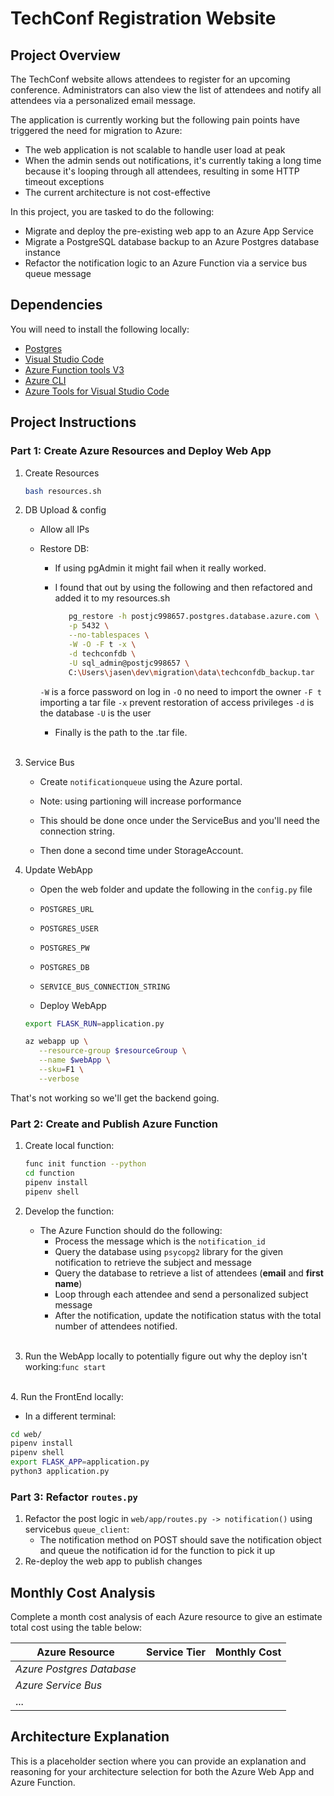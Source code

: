 # TechConf Registration Website

## Project Overview

The TechConf website allows attendees to register for an upcoming conference. Administrators can also view the list of attendees and notify all attendees via a personalized email message.

The application is currently working but the following pain points have triggered the need for migration to Azure:

- The web application is not scalable to handle user load at peak
- When the admin sends out notifications, it's currently taking a long time because it's looping through all attendees, resulting in some HTTP timeout exceptions
- The current architecture is not cost-effective

In this project, you are tasked to do the following:

- Migrate and deploy the pre-existing web app to an Azure App Service
- Migrate a PostgreSQL database backup to an Azure Postgres database instance
- Refactor the notification logic to an Azure Function via a service bus queue message

## Dependencies

You will need to install the following locally:

- [Postgres](https://www.postgresql.org/download/)
- [Visual Studio Code](https://code.visualstudio.com/download)
- [Azure Function tools V3](https://docs.microsoft.com/en-us/azure/azure-functions/functions-run-local?tabs=windows%2Ccsharp%2Cbash#install-the-azure-functions-core-tools)
- [Azure CLI](https://docs.microsoft.com/en-us/cli/azure/install-azure-cli?view=azure-cli-latest)
- [Azure Tools for Visual Studio Code](https://marketplace.visualstudio.com/items?itemName=ms-vscode.vscode-node-azure-pack)

## Project Instructions

### Part 1: Create Azure Resources and Deploy Web App

1. Create Resources

   ```bash
   bash resources.sh
   ```

2. DB Upload & config

   - Allow all IPs
   - Restore DB:
      - If using pgAdmin it might fail when it really worked.
      - I found that out by using the following and then refactored and added it to my resources.sh

         ```bash
            pg_restore -h postjc998657.postgres.database.azure.com \
            -p 5432 \
            --no-tablespaces \
            -W -O -F t -x \
            -d techconfdb \
            -U sql_admin@postjc998657 \
            C:\Users\jasen\dev\migration\data\techconfdb_backup.tar
         ```

      `-W` is a force password on log in
      `-O` no need to import the owner
      `-F t` importing a tar file
      `-x` prevent restoration of access privileges
      `-d` is the database
      `-U` is the user
      - Finally is the path to the .tar file.
      </br>

3. Service Bus

   - Create `notificationqueue` using the Azure portal.

   - Note: using partioning will increase porformance
   - This should be done once under the ServiceBus and you'll need the connection string.
   - Then done a second time under StorageAccount.

4. Update WebApp

   - Open the web folder and update the following in the `config.py` file
   - `POSTGRES_URL`
   - `POSTGRES_USER`
   - `POSTGRES_PW`
   - `POSTGRES_DB`
   - `SERVICE_BUS_CONNECTION_STRING`

   - Deploy WebApp

   ```bash
   export FLASK_RUN=application.py

   az webapp up \
      --resource-group $resourceGroup \
      --name $webApp \
      --sku=F1 \
      --verbose
   ```

That's not working so we'll get the backend going.

### Part 2: Create and Publish Azure Function

1. Create local function:

      ```bash
      func init function --python
      cd function
      pipenv install
      pipenv shell
      ```

2. Develop the function:

   - The Azure Function should do the following:
      - Process the message which is the `notification_id`
      - Query the database using `psycopg2` library for the given notification to retrieve the subject and message
      - Query the database to retrieve a list of attendees (**email** and **first name**)
      - Loop through each attendee and send a personalized subject message
      - After the notification, update the notification status with the total number of attendees notified.
      </br>

3. Run the WebApp locally to potentially figure out why the deploy isn't working:`func start`
</br>
4. Run the FrontEnd locally:

   - In a different terminal:

   ```bash
   cd web/
   pipenv install
   pipenv shell
   export FLASK_APP=application.py
   python3 application.py
   ```

### Part 3: Refactor `routes.py`

1. Refactor the post logic in `web/app/routes.py -> notification()` using servicebus `queue_client`:
   - The notification method on POST should save the notification object and queue the notification id for the function to pick it up
2. Re-deploy the web app to publish changes

## Monthly Cost Analysis

Complete a month cost analysis of each Azure resource to give an estimate total cost using the table below:

| Azure Resource | Service Tier | Monthly Cost |
| ------------ | ------------ | ------------ |
| *Azure Postgres Database* |     |              |
| *Azure Service Bus*   |         |              |
| ...                   |         |              |

## Architecture Explanation

This is a placeholder section where you can provide an explanation and reasoning for your architecture selection for both the Azure Web App and Azure Function.
